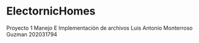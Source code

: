 # ElectornicHomes

Proyecto 1 Manejo E Implementación de archivos
Luis Antonio Monterroso Guzman 202031794

